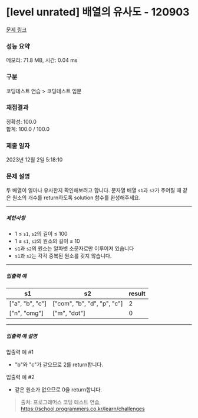 # [level unrated] 배열의 유사도 - 120903 

[문제 링크](https://school.programmers.co.kr/learn/courses/30/lessons/120903) 

### 성능 요약

메모리: 71.8 MB, 시간: 0.04 ms

### 구분

코딩테스트 연습 > 코딩테스트 입문

### 채점결과

정확성: 100.0<br/>합계: 100.0 / 100.0

### 제출 일자

2023년 12월 2일 5:18:10

### 문제 설명

<p>두 배열이 얼마나 유사한지 확인해보려고 합니다. 문자열 배열 <code>s1</code>과 <code>s2</code>가 주어질 때 같은 원소의 개수를 return하도록 solution 함수를 완성해주세요.</p>

<hr>

<h5>제한사항</h5>

<ul>
<li>1 ≤ <code>s1</code>, <code>s2</code>의 길이 ≤ 100</li>
<li>1 ≤ <code>s1</code>, <code>s2</code>의 원소의 길이 ≤ 10</li>
<li><code>s1</code>과 <code>s2</code>의 원소는 알파벳 소문자로만 이루어져 있습니다</li>
<li><code>s1</code>과 <code>s2</code>는 각각 중복된 원소를 갖지 않습니다.</li>
</ul>

<hr>

<h5>입출력 예</h5>
<table class="table">
        <thead><tr>
<th>s1</th>
<th>s2</th>
<th>result</th>
</tr>
</thead>
        <tbody><tr>
<td>["a", "b", "c"]</td>
<td>["com", "b", "d", "p", "c"]</td>
<td>2</td>
</tr>
<tr>
<td>["n", "omg"]</td>
<td>["m", "dot"]</td>
<td>0</td>
</tr>
</tbody>
      </table>
<hr>

<h5>입출력 예 설명</h5>

<p>입출력 예 #1</p>

<ul>
<li>"b"와 "c"가 같으므로 2를 return합니다.</li>
</ul>

<p>입출력 예 #2</p>

<ul>
<li>같은 원소가 없으므로 0을 return합니다.</li>
</ul>


> 출처: 프로그래머스 코딩 테스트 연습, https://school.programmers.co.kr/learn/challenges